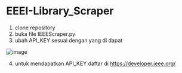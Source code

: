 # EEEI-Library_Scraper
1. clone repository
2. buka file IEEEScraper.py
3. ubah API_KEY sesuai dengan yang di dapat

![image](https://user-images.githubusercontent.com/48305341/209432487-210981a0-9c75-4577-a0d5-7c786f233a07.png)

4. untuk mendapatkan API_KEY daftar di https://developer.ieee.org/
